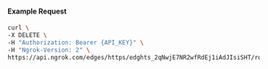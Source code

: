 <!-- Code generated for API Clients. DO NOT EDIT. -->

#### Example Request

```bash
curl \
-X DELETE \
-H "Authorization: Bearer {API_KEY}" \
-H "Ngrok-Version: 2" \
https://api.ngrok.com/edges/https/edghts_2qNwjE7NR2wfRdEj1iAdJIsiSHT/routes/edghtsrt_2qNwjGpGkA817HZhQj4kE4bri1F
```
